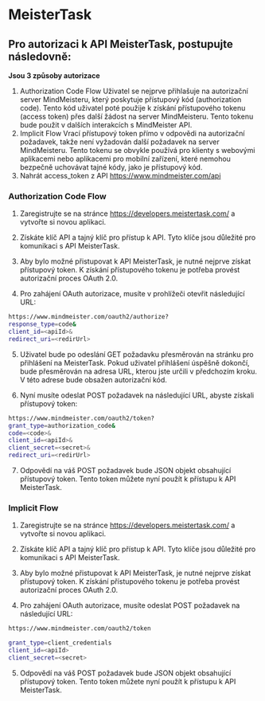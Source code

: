 # MeisterTask

## Pro autorizaci k API MeisterTask, postupujte následovně:
**Jsou 3 způsoby autorizace**
1. Authorization Code Flow
    Uživatel se nejprve přihlašuje na autorizační server MindMeisteru, který poskytuje přístupový kód (authorization code). Tento kód uživatel poté použije k získání přístupového tokenu (access token) přes další žádost na server MindMeisteru. Tento tokenu bude použit v dalších interakcích s MindMeister API.
2. Implicit Flow
    Vrací přístupový token přímo v odpovědi na autorizační požadavek, takže není vyžadován další požadavek na server MindMeisteru. Tento tokenu se obvykle používá pro klienty s webovými aplikacemi nebo aplikacemi pro mobilní zařízení, které nemohou bezpečně uchovávat tajné kódy, jako je přístupový kód.
3. Nahrát access_token z API https://www.mindmeister.com/api


### Authorization Code Flow

1. Zaregistrujte se na stránce https://developers.meistertask.com/ a vytvořte si novou aplikaci.

2. Získáte klíč API a tajný klíč pro přístup k API. Tyto klíče jsou důležité pro komunikaci s API MeisterTask.

3. Aby bylo možné přistupovat k API MeisterTask, je nutné nejprve získat přístupový token. K získání přístupového tokenu je potřeba provést autorizační proces OAuth 2.0.

4. Pro zahájení OAuth autorizace, musíte v prohlížeči otevřit následující URL:

```bash
https://www.mindmeister.com/oauth2/authorize?
response_type=code&
client_id=<apiId>&
redirect_uri=<redirUrl>
```

5. Uživatel bude po odeslání GET požadavku přesměrován na stránku pro přihlášení na MeisterTask. Pokud uživatel přihlášení úspěšně dokončí, bude přesměrován na adresa URL, kterou jste určili v předchozím kroku. V této adrese bude obsažen autorizační kód.

6. Nyní musíte odeslat POST požadavek na následující URL, abyste získali přístupový token:

```bash
https://www.mindmeister.com/oauth2/token?
grant_type=authorization_code&
code=<code>&
client_id=<apiId>&
client_secret=<secret>&
redirect_uri=<redirUrl>
```

7. Odpovědí na váš POST požadavek bude JSON objekt obsahující přístupový token. Tento token můžete nyní použít k přístupu k API MeisterTask.


### Implicit Flow

1. Zaregistrujte se na stránce https://developers.meistertask.com/ a vytvořte si novou aplikaci.

2. Získáte klíč API a tajný klíč pro přístup k API. Tyto klíče jsou důležité pro komunikaci s API MeisterTask.

3. Aby bylo možné přistupovat k API MeisterTask, je nutné nejprve získat přístupový token. K získání přístupového tokenu je potřeba provést autorizační proces OAuth 2.0.

4. Pro zahájení OAuth autorizace, musíte odeslat POST požadavek na následující URL:

```bash
https://www.mindmeister.com/oauth2/token

grant_type=client_credentials
client_id=<apiId>
client_secret=<secret>
```

5. Odpovědí na váš POST požadavek bude JSON objekt obsahující přístupový token. Tento token můžete nyní použít k přístupu k API MeisterTask.